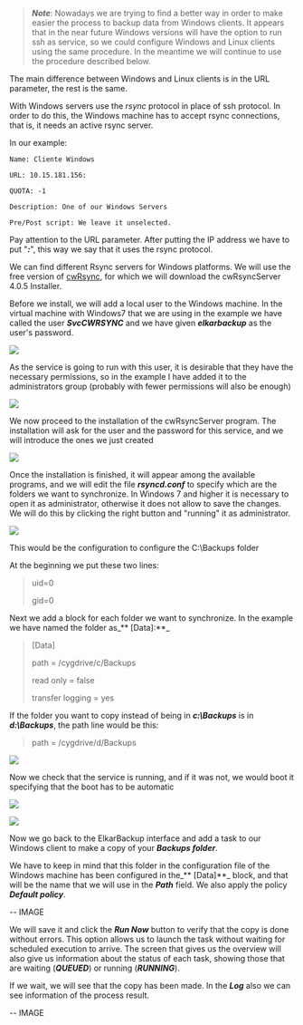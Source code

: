 > _**Note**_: Nowadays we are trying to find a better way in order to make easier the process to backup data from Windows clients. It appears that in the near future Windows versions will have the option to run ssh as service, so we could configure Windows and Linux clients using the same procedure. In the meantime we will continue to use the procedure described below.

The main difference between Windows and Linux clients is in the URL parameter, the rest is the same.

With Windows servers use the _rsync_ protocol in place of ssh protocol. In order to do this, the Windows machine has to accept rsync connections, that is, it needs an active rsync server.

In our example:

```
Name: Cliente Windows

URL: 10.15.181.156:

QUOTA: -1

Description: One of our Windows Servers

Pre/Post script: We leave it unselected.
```

Pay attention to the URL parameter. After putting the IP address we have to put "_**:**_", this way we say that it uses the rsync protocol.

We can find different Rsync servers for Windows platforms. We will use the free version of [cwRsync](https://www.backupassist.com/rsync/cwRsyncServer_4.1.0_Installer.zip), for which we will download the cwRsyncServer 4.0.5 Installer.

Before we install, we will add a local user to the Windows machine. In the virtual machine with Windows7 that we are using in the example we have called the user _**SvcCWRSYNC**_ and we have given _**elkarbackup**_ as the user's password.

![](/es/assets/clientes-tareas11.png)

As the service is going to run with this user, it is desirable that they have the necessary permissions, so in the example I have added it to the administrators group \(probably with fewer permissions will also be enough\)

![](/es/assets/clientes-tareas12.png)

We now proceed to the installation of the cwRsyncServer program. The installation will ask for the user and the password for this service, and we will introduce the ones we just created

![](/es/assets/clientes-tareas13.png)

Once the installation is finished, it will appear among the available programs, and we will edit the file _**rsyncd.conf**_ to specify which are the folders we want to synchronize. In Windows 7 and higher it is necessary to open it as administrator, otherwise it does not allow to save the changes. We will do this by clicking the right button and "running" it as administrator.

![](/es/assets/clientes-tareas14.png)

This would be the configuration to configure the C:\Backups folder

At the beginning we put these two lines:

> uid=0
>
> gid=0

Next we add a block for each folder we want to synchronize. In the example we have named the folder as_** \[Data\]:**_

> \[Data\]
>
> path = /cygdrive/c/Backups
>
> read only = false
>
> transfer logging = yes

If the folder you want to copy instead of being in _**c:\Backups**_ is in _**d:\Backups**_, the path line would be this:

> path = /cygdrive/d/Backups

![](/es/assets/clientes-tareas15.png)

Now we check that the service is running, and if it was not, we would boot it specifying that the boot has to be automatic

![](/es/assets/clientes-tareas16.png)

![](/es/assets/clientes-tareas17.png)

Now we go back to the ElkarBackup interface and add a task to our Windows client to make a copy of your _**Backups folder**_.

We have to keep in mind that this folder in the configuration file of the Windows machine has been configured in the_** \[Data\]**_ block, and that will be the name that we will use in the _**Path**_ field. We also apply the policy _**Default policy**_.

-- IMAGE

We will save it and click the _**Run Now**_ button to verify that the copy is done without errors. This option allows us to launch the task without waiting for scheduled execution to arrive. The screen that gives us the overview will also give us information about the status of each task, showing those that are waiting \(_**QUEUED**_\) or running \(_**RUNNING**_\).

If we wait, we will see that the copy has been made. In the _**Log**_ also we can see information of the process result.

-- IMAGE

